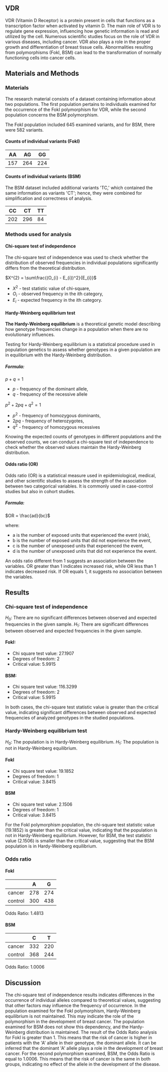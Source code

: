 ## VDR
VDR (Vitamin D Receptor) is a protein present in cells that functions as a transcription factor when activated by vitamin D. The main role of VDR is to regulate gene expression, influencing how genetic information is read and utilized by the cell. Numerous scientific studies focus on the role of VDR in various diseases, including cancer. VDR also plays a role in the proper growth and differentiation of breast tissue cells. Abnormalities resulting from polymorphisms (FokI, BSM) can lead to the transformation of normally functioning cells into cancer cells.

## Materials and Methods
### Materials

The research material consists of a dataset containing information about two populations. The first population pertains to individuals examined for the occurrence of the FokI polymorphism for VDR, while the second population concerns the BSM polymorphism.

The FokI population included 645 examined variants, and for BSM, there were 582 variants.

#### Counts of individual variants (FokI)
| AA | AG | GG |
|--|--|--|
| 157 | 264 |224 |

#### Counts of individual variants (BSM)
The BSM dataset included additional variants 'TC,' which contained the same information as variants 'CT'; hence, they were combined for simplification and correctness of analysis.

| CC | CT | TT |
|--|--|--|
| 202 | 296 |84 |

### Methods used for analysis
#### Chi-square test of independence
The chi-square test of independence was used to check whether the distribution of observed frequencies in individual populations significantly differs from the theoretical distribution.

$X^{2} = \sum\frac{(O_{i} - E_{i})^2}{E_{i}}$

* $X^2$ - test statistic value of chi-square,
* $O_i$ - observed frequency in the ith category,
* $E_i$ - expected frequency in the ith category.

#### Hardy-Weinberg equilibrium test
**The Hardy-Weinberg equilibrium** is a theoretical genetic model describing how genotype frequencies change in a population when there are no evolutionary influences.

Testing for Hardy-Weinberg equilibrium is a statistical procedure used in population genetics to assess whether genotypes in a given population are in equilibrium with the Hardy-Weinberg distribution.

##### Formula:
$p + q = 1$

* $p$ - frequency of the dominant allele,
* $q$ - frequency of the recessive allele

$p^2 + 2pq + q^2 = 1$

* $p^2$ - frequency of homozygous dominants,
* $2pq$ - frequency of heterozygotes,
* $q^2$ - frequency of homozygous recessives

Knowing the expected counts of genotypes in different populations and the observed counts, we can conduct a chi-square test of independence to check whether the observed values maintain the Hardy-Weinberg distribution.

#### Odds ratio (OR)
Odds ratio (OR) is a statistical measure used in epidemiological, medical, and other scientific studies to assess the strength of the association between two categorical variables. It is commonly used in case-control studies but also in cohort studies.

##### Formula:
$OR = \frac{ad}{bc}$

where:

* a is the number of exposed units that experienced the event (risk),
* b is the number of exposed units that did not experience the event,
* c is the number of unexposed units that experienced the event,
* d is the number of unexposed units that did not experience the event.

An odds ratio different from 1 suggests an association between the variables. OR greater than 1 indicates increased risk, while OR less than 1 indicates decreased risk. If OR equals 1, it suggests no association between the variables.

## Results
### Chi-square test of independence

$H_0:$ There are no significant differences between observed and expected frequencies in the given sample.
$H_1:$ There are significant differences between observed and expected frequencies in the given sample.

#### FokI:
* Chi square test value: 27.1907
* Degrees of freedom: 2
* Critical value: 5.9915

#### BSM:
* Chi square test value: 116.3299
* Degrees of freedom: 2
* Critical value: 5.9915
 
In both cases, the chi-square test statistic value is greater than the critical value, indicating significant differences between observed and expected frequencies of analyzed genotypes in the studied populations.

### Hardy-Weinberg equilibrium test

$H_0:$ The population is in Hardy-Weinberg equilibrium.
$H_1:$ The population is not in Hardy-Weinberg equilibrium.

#### FokI
* Chi square test value: 19.1852
* Degrees of freedom: 1
* Critical value: 3.8415

#### BSM
* Chi square test value: 2.1506
* Degrees of freedom: 1
* Critical value: 3.8415

For the FokI polymorphism population, the chi-square test statistic value (19.1852) is greater than the critical value, indicating that the population is not in Hardy-Weinberg equilibrium. However, for BSM, the test statistic value (2.1506) is smaller than the critical value, suggesting that the BSM population is in Hardy-Weinberg equilibrium.

### Odds ratio
#### FokI
|  | A | G|
|--|--|--|
| cancer | 278 |274|
|control | 300 |438|

Odds Ratio: 1.4813

#### BSM
|  | C | T|
|--|--|--|
| cancer | 332 |220|
|control | 368 |244|

Odds Ratio: 1.0006

## Discussion
The chi-square test of independence results indicates differences in the occurrence of individual alleles compared to theoretical values, suggesting that other factors may influence the frequency of occurrence. In the population examined for the FokI polymorphism, Hardy-Weinberg equilibrium is not maintained. This may indicate the role of the polymorphism in the development of breast cancer. The population examined for BSM does not show this dependency, and the Hardy-Weinberg distribution is maintained. The result of the Odds Ratio analysis for FokI is greater than 1. This means that the risk of cancer is higher in patients with the 'A' allele in their genotype, the dominant allele. It can be inferred that the dominant 'A' allele plays a role in the development of breast cancer. For the second polymorphism examined, BSM, the Odds Ratio is equal to 1.0006. This means that the risk of cancer is the same in both groups, indicating no effect of the allele in the development of the disease.
